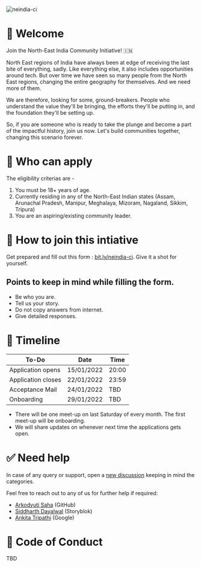 ![neindia-ci](https://user-images.githubusercontent.com/41017419/149617184-97b8e7b2-8dc6-4cbf-a448-d3fa9f0f15b3.png)

# 💖 Welcome

Join the North-East India Community Initiative! 🇮🇳

North East regions of India have always been at edge of receiving the last bite of everything, sadly. Like everything else, it also includes opportunities around tech. But over time we have seen so many people from the North East regions, changing the entire geography for themselves. And we need more of them. 

We are therefore, looking for some, ground-breakers. People who understand the value they'll be bringing, the efforts they'll be putting in, and the foundation they'll be setting up.

So, if you are someone who is ready to take the plunge and become a part of the impactful history, join us now. Let's build communities together, changing this scenario forever.

# 📝 Who can apply 

The eligibility criterias are -

1. You must be 18+ years of age.
2. Currently residing in any of the North-East Indian states (Assam, Arunachal Pradesh, Manipur, Meghalaya, Mizoram, Nagaland, Sikkim, Tripura)
3. You are an aspiring/existing community leader.

# 🤔 How to join this intiative

Get prepared and fill out this form : [bit.ly/neindia-ci](https://bit.ly/neindia-ci). Give it a shot for yourself.

## Points to keep in mind while filling the form.
- Be who you are.
- Tell us your story.
- Do not copy answers from internet.
- Give detailed responses.

# 📆 Timeline 

| To-Do  | Date | Time |
| ------------- | ------------- | ------------- |
| Application opens | 15/01/2022 | 20:00 |
| Application closes | 22/01/2022 | 23:59 |
| Acceptance Mail | 24/01/2022 | TBD |
| Onboarding | 29/01/2022 | TBD |

- There will be one meet-up on last Saturday of every month. The first meet-up will be onboarding.
- We will share updates on whenever next time the applications gets open.

# ✅ Need help

In case of any query or support, open a [new discussion](https://github.com/North-East-India-Community/welcome/discussions) keeping in mind the categories.

Feel free to reach out to any of us for further help if required:
- [Arkodyuti Saha](https://twitter.com/arkodyutisaha) (GitHub)
- [Siddharth Dayalwal](https://twitter.com/siddharth_hacks) (Storyblok)
- [Ankita Tripathi](https://twitter.com/ankitatr_) (Google)

# 🔖 Code of Conduct

TBD

